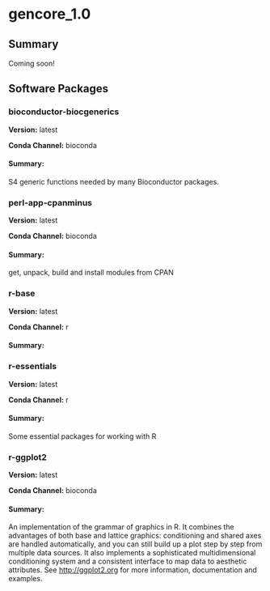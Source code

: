 # gencore_1.0
## Summary

Coming soon!

## Software Packages

### bioconductor-biocgenerics
**Version:** latest

**Conda Channel:** bioconda

#### Summary:
S4 generic functions needed by many Bioconductor packages.



### perl-app-cpanminus
**Version:** latest

**Conda Channel:** bioconda

#### Summary:
get, unpack, build and install modules from CPAN



### r-base
**Version:** latest

**Conda Channel:** r

#### Summary:




### r-essentials
**Version:** latest

**Conda Channel:** r

#### Summary:
Some essential packages for working with R



### r-ggplot2
**Version:** latest

**Conda Channel:** bioconda

#### Summary:
An implementation of the grammar of graphics in R. It combines the advantages of both base and lattice graphics: conditioning and shared axes are handled automatically, and you can still build up a plot step by step from multiple data sources. It also implements a sophisticated multidimensional conditioning system and a consistent interface to map data to aesthetic attributes. See http://ggplot2.org for more information, documentation and examples.




